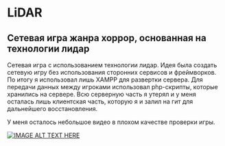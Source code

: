 LiDAR
===
Сетевая игра жанра хоррор, основанная на технологии лидар
---
Сетевая игра с использованием технологии лидар. Идея была создать сетевую игру без использования сторонних сервисов и фреймворков.
По итогу я использовал лишь XAMPP для развертки сервера. Для передачи данных между игроками использовал php-скрипты, которые хранились на сервере.
Всю серверную часть я утерял и у меня осталась лишь клиентская часть, которую я и залил на гит для дальнейшего восстановления.

У меня осталось небольшое видео в плохом качестве проверки игры.

[![IMAGE ALT TEXT HERE](https://img.youtube.com/vi/fEsiMz8JZoQ/0.jpg)](https://www.youtube.com/watch?v=fEsiMz8JZoQ)
